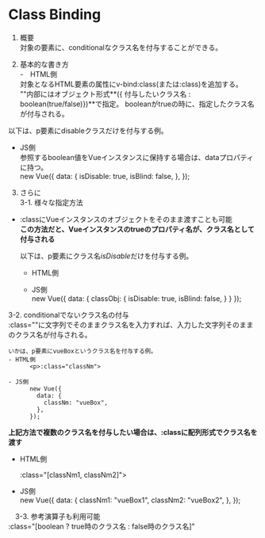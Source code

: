 # Class Binding

1. 概要  
  対象の要素に、conditionalなクラス名を付与することができる。

2. 基本的な書き方  
  -　HTML側  
  対象となるHTML要素の属性にv-bind:class(または:class)を追加する。  
  ""内部にはオブジェクト形式**({ 付与したいクラス名 : boolean(true/false)})**で指定。 booleanがtrueの時に、指定したクラス名が付与される。  

  以下は、p要素にdisableクラスだけを付与する例。
        <p :class="{disable: isDisable, blind: isBlind}">


  - JS側   
  参照するboolean値をVueインスタンスに保持する場合は、dataプロパティに持つ。  
        new Vue({
          data: {
            isDisable: true,
            isBlind: false,
          },
        });

3. さらに  
  3-1. 様々な指定方法
  - :classにVueインスタンスのオブジェクトをそのまま渡すことも可能  
    **この方法だと、Vueインスタンスのtrueのプロパティ名が、クラス名として付与される**

    以下は、p要素にクラス名*isDisable*だけを付与する例。
    - HTML側  
          <p :class="classObj">

    - JS側   
           new Vue({
            data: {
              classObj: {
                isDisable: true,
                isBlind: false,
              }
            }
           });

  3-2. conditionalでないクラス名の付与  
    :class=""に文字列でそのままクラス名を入力すれば、入力した文字列そのままのクラス名が付与される。  

    いかは、p要素にvueBoxというクラス名を付与する例。
    - HTML側
          <p>:class="classNm">

    - JS側  
          new Vue({
            data: {
              classNm: "vueBox",
            },
          });

   **上記方法で複数のクラス名を付与したい場合は、:classに配列形式でクラス名を渡す**
   - HTML側
         <p>:class="[classNm1, classNm2]">

   - JS側  
         new Vue({
           data: {
             classNm1: "vueBox1",
             classNm2: "vueBox2",
           },
         });

　3-3. 参考演算子も利用可能  
  :class="[boolean ? true時のクラス名 : false時のクラス名]"
